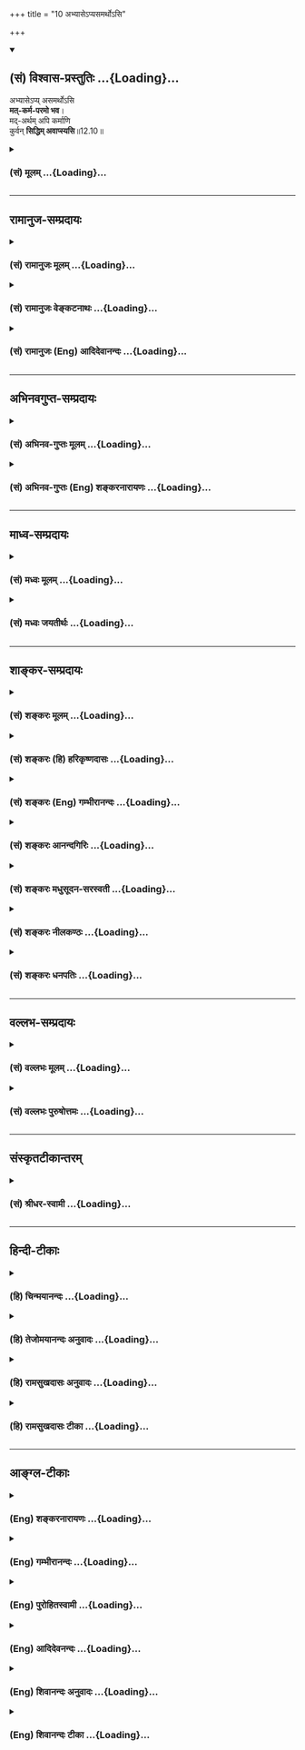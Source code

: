 +++
title = "10 अभ्यासेऽप्यसमर्थोऽसि"

+++
<div class="js_include" newlevelforh1="2" title="(सं) विश्वास-प्रस्तुतिः" unfilled url="/mahAbhAratam/shlokashaH/06-bhIShma-parva/03-bhagavad-gItA-parva/saMskRtam/vishvAsa-prastutiH/12_bhakti-yogaH/10_abhyAse-pyasamart.md">
<details open><summary><h2>(सं) विश्वास-प्रस्तुतिः ...{Loading}...</h2></summary>

अभ्यासेऽप्य् असमर्थोऽसि  
**मत्-कर्म-परमो भव**।  
मद्-अर्थम् अपि कर्माणि  
कुर्वन् **सिद्धिम् अवाप्स्यसि**॥12.10॥
</details>
</div>
<div class="js_include collapsed" newlevelforh1="3" title="(सं) मूलम्" unfilled url="/mahAbhAratam/shlokashaH/06-bhIShma-parva/03-bhagavad-gItA-parva/saMskRtam/mUlam/12_bhakti-yogaH/10_abhyAse-pyasamart.md">
<details><summary><h3>(सं) मूलम् ...{Loading}...</h3></summary>

अभ्यासेऽप्यसमर्थोऽसि मत्कर्मपरमो भव।  
मदर्थमपि कर्माणि कुर्वन् सिद्धिमवाप्स्यसि।।12.10।।
</details>
</div>


_________________
## रामानुज-सम्प्रदायः
<div class="js_include collapsed" newlevelforh1="3" title="(सं) रामानुजः मूलम्" unfilled url="/mahAbhAratam/shlokashaH/06-bhIShma-parva/03-bhagavad-gItA-parva/saMskRtam/rAmAnujaH/mUlam/12_bhakti-yogaH/10_abhyAse-pyasamart.md">
<details><summary><h3>(सं) रामानुजः मूलम् ...{Loading}...</h3></summary>

।।12.10।। अथ एवं-विधस्मृत्यभ्यासे **अपि असमर्थः असि  
मत्कर्मपरमो भव** मदीयानि कर्माणि आलय-निर्माणोद्यान-करण-प्रदीपारोपण-मार्जनाभ्युक्षणोपलेपन-पुष्पापहरण-पूजनोद्वर्तन-नाम-कीर्तन-प्रदक्षिण-नमस्कार-स्तुत्य्-आदीनि;  
तानि अत्य्-अर्थ-प्रियत्वेन आचर।

अत्यर्थप्रियत्वेन **मदर्थं कर्माणि कुर्वन् अपि** अचिराद् अभ्यास-योग-पूर्विकां मयि स्थिरां चित्त-स्थितिं लब्ध्वा मत्-प्राप्तिरूपां **सिद्धिम् अवाप्स्यसि।**

</details>
</div>
<div class="js_include collapsed" newlevelforh1="3" title="(सं) रामानुजः वेङ्कटनाथः" unfilled url="/mahAbhAratam/shlokashaH/06-bhIShma-parva/03-bhagavad-gItA-parva/saMskRtam/rAmAnujaH/venkaTanAthaH/12_bhakti-yogaH/10_abhyAse-pyasamart.md">
<details><summary><h3>(सं) रामानुजः वेङ्कटनाथः ...{Loading}...</h3></summary>

  
  
।।12.10।। चिराभ्यस्तेषु प्रत्यक्षेषु शीघ्रलभ्येषु भोग्येषु प्रसक्तस्य
मनसो दुर्निग्रहत्वाद्गुणवति विशुद्धेऽपि त्वय्यभ्यासो न शक्यः कर्मस्वेव
हि तेषुतेषु वासना ततः कर्मस्वेव मनः प्रवर्तेतेत्यर्जुनाभिप्रायमुन्नीय
शीलितसजातीयमभ्यासोपायमुपदिशतिअभ्यासेऽपि इति। अथशब्दोऽत्रानुषक्तः।
एवंविधत्वं निरतिशयप्रेमगर्भत्वम्। सर्वकर्म -- \[12।1118।2\] इति
परस्ताद्यज्ञादिकर्मणां पर्वान्तरत्वेन वक्ष्यमाणत्वादत्र चमत्कर्म इति
विशेषतो निर्देशाच्च भगवदसाधारणं भक्त्यनन्तरङ्गंसततं कीर्तयन्तो माम्
\[9।14\] इत्यादिभिः प्राक्प्रपञ्चितमितिहासपुराणभगवच्छास्त्रादिप्रसिद्धं
कर्मात्र विवक्षितमित्यभिप्रायेणआलयनिर्माणेत्यादिकमुक्तम्।
परमशब्दाभिप्रेतमाहतान्यत्यर्थप्रियत्वेनाचरेति। मामिच्छाप्तुम् \[12।9\]
इति पूर्वश्लोकोक्ता प्राप्तिरेवात्रापि सिद्धिशब्देन विवक्षितेति
तत्स्थानप्राप्त्या प्रतीयते। तत्र पूर्वप्रक्रियया परम्परयैवास्यापि
कर्मणः साधकत्वमित्यपिशब्देन द्योत्यत इति ज्ञापनायाह --
अभ्यासयोगपूर्विकामिति। तत्तत्कर्मणामतिपवित्रत्वात्प्रतिकर्म
तच्चिन्तनाच्च
तत्स्मृत्यभ्यासोऽचिरात्सिध्यतीत्यर्थसिद्धमित्यभिप्रायेणअचिरादित्युक्तम्।  
  

</details>
</div>
<div class="js_include collapsed" newlevelforh1="3" title="(सं) रामानुजः (Eng) आदिदेवानन्दः" unfilled url="/mahAbhAratam/shlokashaH/06-bhIShma-parva/03-bhagavad-gItA-parva/saMskRtam/rAmAnujaH/english/AdidevAnandaH/12_bhakti-yogaH/10_abhyAse-pyasamart.md">
<details><summary><h3>(सं) रामानुजः (Eng) आदिदेवानन्दः ...{Loading}...</h3></summary>

12.10 If you are incapable of practising remembrance in the above manner, then devote yourself to 'My deeds.' Such devotional acts consist in the construction of temples, laying out temple gardens, lighting up lamps therein, sweeping, sprinkling water and plastering the floor of holy shrines, gathering flowers, engaging in My worship, chanting My names, circumambulating My temples, praising Me, prostrating before Me etc. Do these with great affection. Even performing such works which are exceedingly dear to Me, you will, before long, get your mind steadily focused on Me as through the practice of repetitions, and will gain perfection through attaining Me.

</details>
</div>


_________________
## अभिनवगुप्त-सम्प्रदायः
<div class="js_include collapsed" newlevelforh1="3" title="(सं) अभिनव-गुप्तः मूलम्" unfilled url="/mahAbhAratam/shlokashaH/06-bhIShma-parva/03-bhagavad-gItA-parva/saMskRtam/abhinava-guptaH/mUlam/12_bhakti-yogaH/10_abhyAse-pyasamart.md">
<details><summary><h3>(सं) अभिनव-गुप्तः मूलम् ...{Loading}...</h3></summary>

।।12.10।। अभ्यासेऽपीति।  
**अभ्यासोऽपि न** शक्यते विघ्नाद्य् अभिभवात्;  
अतस् तन्नाशाय **कर्म** पूजा-जप-स्वाध्याय-होमादीन् कुरु।

</details>
</div>
<div class="js_include collapsed" newlevelforh1="3" title="(सं) अभिनव-गुप्तः (Eng) शङ्करनारायणः" unfilled url="/mahAbhAratam/shlokashaH/06-bhIShma-parva/03-bhagavad-gItA-parva/saMskRtam/abhinava-guptaH/english/shankaranArAyaNaH/12_bhakti-yogaH/10_abhyAse-pyasamart.md">
<details><summary><h3>(सं) अभिनव-गुप्तः (Eng) शङ्करनारायणः ...{Loading}...</h3></summary>

12.10 Abhyase'pi etc. The constant practice too becomes impossible due
to the predominance of the obstacles etc. In that case, in order to
eradicate them, you should perform actions like worship, repetition \[of
the Lord's name etc.\], recitation \[of scriptures\], offering
oblations, etc.

</details>
</div>


_________________
## माध्व-सम्प्रदायः
<div class="js_include collapsed" newlevelforh1="3" title="(सं) मध्वः मूलम्" unfilled url="/mahAbhAratam/shlokashaH/06-bhIShma-parva/03-bhagavad-gItA-parva/saMskRtam/madhvaH/mUlam/12_bhakti-yogaH/10_abhyAse-pyasamart.md">
<details><summary><h3>(सं) मध्वः मूलम् ...{Loading}...</h3></summary>

।।12.10।। Sri Madhvacharya did not comment on this sloka.,

</details>
</div>
<div class="js_include collapsed" newlevelforh1="3" title="(सं) मध्वः जयतीर्थः" unfilled url="/mahAbhAratam/shlokashaH/06-bhIShma-parva/03-bhagavad-gItA-parva/saMskRtam/madhvaH/jayatIrthaH/12_bhakti-yogaH/10_abhyAse-pyasamart.md">
<details><summary><h3>(सं) मध्वः जयतीर्थः ...{Loading}...</h3></summary>

।।12.10।। Sri Jayatirtha did not comment on this sloka.  
  

</details>
</div>


_________________
## शाङ्कर-सम्प्रदायः
<div class="js_include collapsed" newlevelforh1="3" title="(सं) शङ्करः मूलम्" unfilled url="/mahAbhAratam/shlokashaH/06-bhIShma-parva/03-bhagavad-gItA-parva/saMskRtam/shankaraH/mUlam/12_bhakti-yogaH/10_abhyAse-pyasamart.md">
<details><summary><h3>(सं) शङ्करः मूलम् ...{Loading}...</h3></summary>

।।12.10।। 
**अभ्यासे अपि असमर्थः असि** अशक्तः असि;  
तर्हि **मत्कर्मपरमः** भव मदर्थं कर्म मत्कर्म तत्परमः मत्कर्मपरमः; मत्कर्मप्रधानः इत्यर्थः। 

अभ्यासेन विना **मदर्थमपि कर्माणि** केवलं **कुर्वन् सिद्धिं** सत्त्व-शुद्धि-योग-ज्ञान-प्राप्ति-द्वारेण **अवाप्स्यसि**।।

</details>
</div>
<div class="js_include collapsed" newlevelforh1="3" title="(सं) शङ्करः (हि) हरिकृष्णदासः" unfilled url="/mahAbhAratam/shlokashaH/06-bhIShma-parva/03-bhagavad-gItA-parva/saMskRtam/shankaraH/hindI/harikRShNadAsaH/12_bhakti-yogaH/10_abhyAse-pyasamart.md">
<details><summary><h3>(सं) शङ्करः (हि) हरिकृष्णदासः ...{Loading}...</h3></summary>

।।12.10।। ( यदि तू ) अभ्यासमें भी असमर्थ है तो मेरे लिये कर्म करनेमें
तत्पर हो -- मदर्थकर्मका नाम मत्कर्म है; उसमें तत्पर हो अर्थात् मेरे लिये
कर्म करनेको ही प्रधान समझनेवाला हो। अभ्यासके बिना केवल मेरे लिये कर्म
करता हुआ भी तू अन्तःकरणकी शुद्धि और ज्ञानयोगकी प्राप्तिद्वारा परमसिद्धि
प्राप्त कर लेगा।

</details>
</div>
<div class="js_include collapsed" newlevelforh1="3" title="(सं) शङ्करः (Eng) गम्भीरानन्दः" unfilled url="/mahAbhAratam/shlokashaH/06-bhIShma-parva/03-bhagavad-gItA-parva/saMskRtam/shankaraH/english/gambhIrAnandaH/12_bhakti-yogaH/10_abhyAse-pyasamart.md">
<details><summary><h3>(सं) शङ्करः (Eng) गम्भीरानन्दः ...{Loading}...</h3></summary>

12.10 If asamarthah asi, you are unable; api, even; abhyase, to
practise; then, bhava, be; mat-karma-paramah, intent on works for
Me-works (karma) meant for Me (mat) are mat-karma-i.e., you be such that
works meant for Me become most important to you. In the absence of
Practice, api, even; kurvan, by undertaking; karmani, works alone;
madartham, for Me; avapsyasi, you will attain; siddhim, perfection-by
gradually aciring purification of mind, concentration and Knowledge.

</details>
</div>
<div class="js_include collapsed" newlevelforh1="3" title="(सं) शङ्करः आनन्दगिरिः" unfilled url="/mahAbhAratam/shlokashaH/06-bhIShma-parva/03-bhagavad-gItA-parva/saMskRtam/shankaraH/AnandagiriH/12_bhakti-yogaH/10_abhyAse-pyasamart.md">
<details><summary><h3>(सं) शङ्करः आनन्दगिरिः ...{Loading}...</h3></summary>

।।12.10।। द्वैताभिनिवेशादभ्यासाधीने योगेऽपि सामर्थ्याभावे
पुनरुपायान्तरमाह -- **अभ्यासेऽपीति।** अभ्यासयोगेन विना भगवदर्थं कर्माणि
कुर्वाणस्य किं स्यादित्याशङ्क्याह -- **अभ्यासेनेति।**
सिद्धिर्ब्रह्मभावः। अपिरुक्तव्यवधिसूचनार्थः।

</details>
</div>
<div class="js_include collapsed" newlevelforh1="3" title="(सं) शङ्करः मधुसूदन-सरस्वती" unfilled url="/mahAbhAratam/shlokashaH/06-bhIShma-parva/03-bhagavad-gItA-parva/saMskRtam/shankaraH/madhusUdana-sarasvatI/12_bhakti-yogaH/10_abhyAse-pyasamart.md">
<details><summary><h3>(सं) शङ्करः मधुसूदन-सरस्वती ...{Loading}...</h3></summary>

।।12.10।। अभ्यासेऽपीति। मत्प्रीणनार्थं कर्म मत्कर्म
श्रवणकीर्तनादिभागवतधर्मस्तत्परमस्तदेकनिष्ठो भव। अभ्यासासामर्थ्ये मदर्थं
भागवतधर्मसंज्ञकानि कर्माण्यपि कुर्वन्सिद्धिं ब्रह्मभावलक्षणां
सत्त्वशुद्धिं ज्ञानोत्पत्तिद्वारेणावाप्स्यसि।

</details>
</div>
<div class="js_include collapsed" newlevelforh1="3" title="(सं) शङ्करः नीलकण्ठः" unfilled url="/mahAbhAratam/shlokashaH/06-bhIShma-parva/03-bhagavad-gItA-parva/saMskRtam/shankaraH/nIlakaNThaH/12_bhakti-yogaH/10_abhyAse-pyasamart.md">
<details><summary><h3>(सं) शङ्करः नीलकण्ठः ...{Loading}...</h3></summary>

।।12.10।।**अभ्यासेऽपीति।** अभ्यासे पूर्वश्लोकोक्ते। मत्कर्मश्रवणं
कीर्तनं विष्णोः स्मरणं पादसेवनम्। अर्चनं वन्दनं दास्यं सख्यमात्मनिवेदनम्
इति नवविधभजनात्मकं भगवत्प्रीत्यर्थं कर्म मत्कर्मशब्दितं तदेव परममावश्यकं
यस्य तादृशो भव। कर्माणि श्रवणादीनि। सिद्धिं सत्वशुद्धिम्।

</details>
</div>
<div class="js_include collapsed" newlevelforh1="3" title="(सं) शङ्करः धनपतिः" unfilled url="/mahAbhAratam/shlokashaH/06-bhIShma-parva/03-bhagavad-gItA-parva/saMskRtam/shankaraH/dhanapatiH/12_bhakti-yogaH/10_abhyAse-pyasamart.md">
<details><summary><h3>(सं) शङ्करः धनपतिः ...{Loading}...</h3></summary>

।।12.10।। सर्वतश्चित्तमाहृत्यैकात्मालम्बने पुनः पुनः स्थापनेऽशक्तं
प्रत्यपायान्तरमाह। अभ्यासेऽप्यसमर्थोऽसि चेत् मदर्थमपि कर्म
मत्प्रीत्यर्थं यत्कर्म तत्परमस्तत्प्रधानो भव। अभ्यासने विना मदर्थमपि
केवलं कुर्वन् सिद्धिं ब्रह्मस्वभावं मोक्षं
सत्त्वशुद्धियोगज्ञानप्राप्तिद्वारा प्राप्स्यसीत्यर्थः।

</details>
</div>


_________________
## वल्लभ-सम्प्रदायः
<div class="js_include collapsed" newlevelforh1="3" title="(सं) वल्लभः मूलम्" unfilled url="/mahAbhAratam/shlokashaH/06-bhIShma-parva/03-bhagavad-gItA-parva/saMskRtam/vallabhaH/mUlam/12_bhakti-yogaH/10_abhyAse-pyasamart.md">
<details><summary><h3>(सं) वल्लभः मूलम् ...{Loading}...</h3></summary>

।।12.10।। यदि पुनः अभ्यासेऽप्यसङ्गसाधनेऽसमर्थोऽसि तर्हि पूजायां
मत्सेवापरो भव; सेवापूर्वं मदर्थं कर्माणि कुरु।

</details>
</div>
<div class="js_include collapsed" newlevelforh1="3" title="(सं) वल्लभः पुरुषोत्तमः" unfilled url="/mahAbhAratam/shlokashaH/06-bhIShma-parva/03-bhagavad-gItA-parva/saMskRtam/vallabhaH/puruShottamaH/12_bhakti-yogaH/10_abhyAse-pyasamart.md">
<details><summary><h3>(सं) वल्लभः पुरुषोत्तमः ...{Loading}...</h3></summary>

  
  
।।12.10।। एवं चित्त-धारणार्थम् अभ्यासः साधनत्वेनोक्तस्, तत्-साधनम् अप्याह -- अभ्यास इति। 

**अभ्यासे** निरन्तरानुस्मरणे **अपि** चेत् **असमर्थोऽसि** तदा  
**मत्कर्मपरमः** मत्-प्रीति-हेतु-पूजादि-रूपाणि यानि तद् अनुष्ठानम् एव परमम् उत्कृष्टं यस्य;  
तादृशो **भव**। 

एवं **मदर्थं** मत्-प्रीत्यर्थं; न तु फल-कामनया **कर्माण्य् अपि** कुर्वन् **सिद्धिम्** अभ्यास-सिद्धिं प्राप्स्यसि।  
  

</details>
</div>


_________________
## संस्कृतटीकान्तरम्
<div class="js_include collapsed" newlevelforh1="3" title="(सं) श्रीधर-स्वामी" unfilled url="/mahAbhAratam/shlokashaH/06-bhIShma-parva/03-bhagavad-gItA-parva/saMskRtam/shrIdhara-svAmI/12_bhakti-yogaH/10_abhyAse-pyasamart.md">
<details><summary><h3>(सं) श्रीधर-स्वामी ...{Loading}...</h3></summary>

।।12.10।। यदि पुनर्नैवं तत्राह **-- अभ्यास इति।** अभ्यासेऽति यद्यशक्तोऽसि
तर्हि मत्प्रीत्यार्थानि यानि
कर्माण्येकादश्युपवासव्रतचर्यानामसंकीर्तनादीनि तदनुष्ठानमेव परमं यस्य
तादृशो भव। एवंभूतानि कर्माण्यपि मदर्थं कुर्वन्मोक्षं प्राप्स्यसि।

</details>
</div>


_________________
## हिन्दी-टीकाः
<div class="js_include collapsed" newlevelforh1="3" title="(हि) चिन्मयानन्दः" unfilled url="/mahAbhAratam/shlokashaH/06-bhIShma-parva/03-bhagavad-gItA-parva/hindI/chinmayAnandaH/12_bhakti-yogaH/10_abhyAse-pyasamart.md">
<details><summary><h3>(हि) चिन्मयानन्दः ...{Loading}...</h3></summary>

।।12.10।। आत्मविकास के विविध और विस्तृत उपायों का वर्णन करने के कारण ही
हिन्दू धर्मशास्त्रों में पूर्णता है। उसमें बतायी गई साधनाओं का
मनोवैज्ञानिक दृष्टि से; जो कोई पुरुष जितना ही अधिक अध्ययन करेगा वह उतना
ही इस अध्यात्म मार्ग की उपादेयता को दृढ़ विश्वास के साथ स्वीकार करेगा।
हमारे महान् धर्म ग्रन्थों में कहीं भी इस प्रकार की धमकी नहीं दी गई है
कि; इसे स्वीकार करो; अन्यथा नरक में जाओ। जो कोई भी पुरुष बौद्धिक निश्चय
और वैज्ञानिक मूल्यांकन के लिए तत्पर है; वह हिन्दू जीवन पद्धति की
श्रेष्ठता के प्रति पूर्णतया आश्वस्त हो जायेगा। यदि कोई साधक मानसिक दृष्टि
से विक्षुब्ध और असंयमित है; तो वह अभ्यासयोग का पालन करने में समर्थ नहीं
हो सकता। यहाँ भगवान् श्रीकृष्ण का यह उपदेश है कि ऐसे साधकों को
ध्यानाभ्यास में व्यर्थ संघर्ष नहीं करते रहना चाहिए। बलपूर्वक मन को शान्त
करने के कारण वे मानसिक दमन और निग्रह के शिकार हो सकते हैं। मनुष्य का
आन्तरिक व्यक्तित्व फूल की एक अनखिली कली की अपेक्षा लक्षगुना अधिक कोमल
है। उसके खिलने में शीघ्रता करने का अर्थ है उसकी सुन्दरता और सुरभि का नाश
करना। निदिध्यासन में हमारा प्रयत्न तो केवल ऐसे अनुकूल वातावरण को निर्मित
करने के लिए है; जिसमें हमारा आन्तरिक व्यक्तित्व शीघ्र किन्तु स्वत खिल
उठे। स्वाभाविक है कि यदि कोई व्यक्ति एक प्रकार की साधना करने में असमर्थ
है; तो उसके विकास के लिए अन्य उपाय बताना आवश्यक होता है। यदि साधक का मन
पूर्वाजित वासनाओं के कारण यदाकदा ही तुच्छ विषयों की ओर जाता है; तो उसे
संयमित करना कुछ सरल कार्य है। परन्तु यदि किसी पुरुष का मन इन विषयवासनाओं
से पूर्ण है तथा अत्यन्त बहिर्मुखी है; तो उसका ध्यानाभ्यास केवल ध्यानाभास
ही होगा भगवान् कहते हैं कि ऐसे पुरुष को ध्यान छोड़कर कर्म करना चाहिये।
परन्तु वे कर्म ईश्वर के लिए अर्पण की भावना से होने चाहिये। यही;
मत्कर्मपरमो भव वाक्य का अर्थ है। इस प्रकार के कर्मानुष्ठान से; अत्यन्त
बहिर्मुखी प्रवृत्ति के पुरुष को भी अपने समस्त दैनिक कर्मों में ईश्वर का
अखण्ड स्मरण बना रह सकता है। सभी पिता अपने नवजात शिशु के प्रति इसी पद्धति
को ग्रहण कर उसका पालन करते हैं। प्रत्येक पुत्र का जन्म पिता के लिये एक
अपरिचित शिशु के रूप में ही होता है। परन्तु कुछ ही दिनों में उस पिता का
अपने शिशु के प्रति प्रेम बढ़ता जाता है। व्यतीत होते हुये समय के साथ उस
प्रेम का परिणाम इतना विशाल हो जाता है कि वह पिता शब्दश अपने पुत्र में ही
जीता है। इसका कारण यह है पुत्र के जन्म के पश्चात्; वह पिता जब कोई कर्म
करता है या अनुभव प्राप्त करता है; तो वे सब मन की पार्श्वभूमि में स्थित
पुत्र की स्मृति से भयभीत होते रहते हैं; और यही है पुत्र के प्रति अर्पण
की भावना। योगेश्वर श्रीकृष्ण यहाँ सामान्य पुरुषों के लिए अत्यन्त
व्यावहारिक उपाय का उपदेश देते हैं। उनका उपदेश हममें से अत्यधिक बहिर्मुखी
पुरुष के लिए भी आशा का संदेश देने वाला है। बहुसंख्यक साधकों के लिए यह;
निश्चित ही; राजमार्ग है। जिस प्रकार किसी व्यवसाय संस्था प्रतिष्ठान का
प्रतिनिधि व्यवहार में कहता है कि; हम वस्तु पूर्ति का प्रयत्न करेंगे; हम
इन वस्तुओं का निर्माण कर रहे हैं; हम इसके लिए उत्तरदायी नहीं है इत्यादि।
वह अपने प्रतिष्ठान के साथ तादात्म्य करके ऐसे व्यवहार करता है; मानो वह
प्रतिष्ठान का प्रबन्धकर्ता या संचालक हो; जबकि वास्तव में वह एक प्रतिनिधि
मात्र होता है। इसी प्रकार यदि हममें से कोई व्यक्ति निश्चयात्म्ाक रूप से
स्वयं को ईश्वर का प्रतिनिधि मानकर ईश्वर के ही संकल्प को अपने कर्मों के
द्वारा पूर्ण करने का प्रयत्न करे; तो उसे सदैव ईश्वर का स्मरण बना रहेगा
और वह स्वयं में कर्मकुशलता की अलौकिक शक्ति; संगठनसार्मथ्य और
आत्मविश्वासपूर्ण साहस को पायेगा। प्राचीन वैदिक विद्या के विद्यार्थी को;
जैसा कि अर्जुन था; इस सरल से प्रतीत होने वाले उपदेश को सुनकर उसके
वास्तविक प्रभाव के विषय में संदेह हो सकता है। रूढ़िवादी लोग किसी मौलिक
विचार को सन्देह की दृष्टि से ही देखते हैं; भले ही वह विचार उस युग के
सबसे महान् जीवित पुरुष के द्वारा अथवा ईश्वर के अवतार के द्वारा ही क्यों
न प्रतिपादित किया गया हो। इस कारण से; यहाँ भगवान् श्रीकृष्ण साधकों को इस
मार्ग के प्रभाव के प्रति आश्वस्त करते हुए कहते हैं कि; मेरे लिए कर्म
करते हुए भी तुम सिद्धि को प्राप्त होओगे। लोकव्यवहार में भी जब हम चाय
बनाने के उद्देश्य से जल को उबलने के लिए रखते हैं; तब किसी के प्रश्न करने
पर हम यही कहते हैं कि; मैं चाय बना रहा हूँ। वस्तुस्थिति की दृष्टि से यह
कथन असत्य है; परन्तु लक्ष्य की दृष्टि से पूर्ण सत्य है; क्योंकि एक बार
जल के उबल जाने पर चाय बनाने में न परिश्रम की आवश्यकता होती है और न अधिक
समय की। इसी प्रकार; ईश्वर को समस्त कर्म अर्पण करने की कला के द्वारा; हम
अपने दैनिक; व्यावहारिक कर्म करते हुए भी मन में दैवी संस्कारों का विकास
करते रहेंगे। इसा प्रक्रिया में हमारी पूर्वार्जित वासनाओं का क्षय़ भी होता
रहेगा। इस प्रकार चित्त की शुद्धि प्राप्त हो जाने पर हम अभ्यासयोग के
अधिकारी हो जायेंगे और शीघ्र ही पर्याप्त समता और सन्तुलन को प्राप्त कर
सत्य आत्मा का ध्यान कर तत्स्वरूप बन जायेंगे। यदि कोई व्यक्ति इसे भी करने
में असमर्थ हो; तो उसके लिए भी उपाय अगले श्लोक में बताते हैं

</details>
</div>
<div class="js_include collapsed" newlevelforh1="3" title="(हि) तेजोमयानन्दः अनुवादः" unfilled url="/mahAbhAratam/shlokashaH/06-bhIShma-parva/03-bhagavad-gItA-parva/hindI/tejomayAnandaH/anuvAdaH/12_bhakti-yogaH/10_abhyAse-pyasamart.md">
<details><summary><h3>(हि) तेजोमयानन्दः अनुवादः ...{Loading}...</h3></summary>

।।12.10।। यदि तुम अभ्यास में भी असमर्थ हो तो मत्कर्म परायण बनो; इस
प्रकार मेरे लिए कर्मों को करते हुए भी तुम सिद्धि को प्राप्त करोगे।।

</details>
</div>
<div class="js_include collapsed" newlevelforh1="3" title="(हि) रामसुखदासः अनुवादः" unfilled url="/mahAbhAratam/shlokashaH/06-bhIShma-parva/03-bhagavad-gItA-parva/hindI/rAmasukhadAsaH/anuvAdaH/12_bhakti-yogaH/10_abhyAse-pyasamart.md">
<details><summary><h3>(हि) रामसुखदासः अनुवादः ...{Loading}...</h3></summary>

।।12.10।। अगर तू अभ्यास-(योग-) में भी असमर्थ है, तो मेरे लिये कर्म करनेके
परायण हो जा। मेरे लिये कर्मोंको करता हुआ भी तू सिद्धिको प्राप्त हो
जायगा।

</details>
</div>
<div class="js_include collapsed" newlevelforh1="3" title="(हि) रामसुखदासः टीका" unfilled url="/mahAbhAratam/shlokashaH/06-bhIShma-parva/03-bhagavad-gItA-parva/hindI/rAmasukhadAsaH/TIkA/12_bhakti-yogaH/10_abhyAse-pyasamart.md">
<details><summary><h3>(हि) रामसुखदासः टीका ...{Loading}...</h3></summary>

।।12.10।।***व्याख्या--*'अभ्यासेऽप्यसमर्थोऽसि मत्कर्मपरमो भव'--** यहाँ
**'अभ्यासे'** पदका अभिप्राय पीछेके (नवें) श्लोकमें वर्णित अभ्यासयोग से
है। गीताकी यह शैली है कि पहले कहे हुए विषयका आगे संक्षेपमें वर्णन किया
जाता है। आठवें श्लोकमें भगवान्ने अपनेमें मन-बुद्धि लगानेके साधनको नवें
श्लोकमें पुनः **'चित्तं समाधातुम्'** पदोंसे कहा अर्थात् **'चित्तम्'**
पदके अन्तर्गत मन-बुद्धि दोनोंका समावेश कर लिया। इसी प्रकार नवें श्लोकमें
आये हुए अभ्यासयोगके लिये यहाँ (दसवें श्लोकमें) **'अभ्यासे'** पद आया
है। भगवान् कहते हैं कि अगर तू पूर्वश्लोकमें वर्णित अभ्यासयोगमें भी असमर्थ
है, तो केवल मेरे लिये ही सम्पूर्ण कर्म करनेके परायण हो जा। तात्पर्य यह
है कि सम्पूर्ण कर्मों-(वर्णाश्रमधर्मानुसार) शरीरनिर्वाह और
आजीविका-सम्बन्धी लौकिक एवं भजन, ध्यान, नाम-जप आदि पारमार्थिक कर्मों-) का
उद्देश्य सांसारिक भोग और संग्रह न होकर एकमात्र भगवत्प्राप्ति ही हो। जो
कर्म भगवत्प्राप्तिके लिये भगवदाज्ञानुसार किये जाते हैं, उनको 'मत्कर्म'
कहते हैं। जो साधक इस प्रकार कर्मोंके परायण हैं, वे 'मत्कर्मपरम' कहे जाते
हैं। साधकका अपना सम्बन्ध भी भगवान्से हो और कर्मोंका सम्बन्ध भी भगवान्के
साथ रहे, तभी मत्कर्मपरायणता सिद्ध होगी।  
  
साधकका ध्येय जब संसार (भोग और संग्रह) नहीं रहेगा, तब निषिद्ध क्रियाएँ
सर्वथा छूट जायँगी; क्योंकि निषिद्ध क्रियाओंके अनुष्ठानमें संसारकी
'कामना' ही हेतु है (गीता 3। 37)। अतः भगवत्प्राप्तिका ही उद्देश्य होनेसे
साधककी सम्पूर्ण क्रियाएँ शास्त्रविहित और भगवदर्थ ही होंगी।**'मदर्थमपि
कर्माणि कुर्वन्सिद्धिमवाप्स्यसि'** -- भगवान्ने जिस साधनकी बात इसी
श्लोकके पूर्वार्धमें '**मत्कर्मपरमो भव'**पदोंसे कही है, वही बात इन
पदोंमें पुनः कही गयी है। भाव यह है कि केवल परमात्माका उद्देश्य होनेसे उस
साधककी और जगह स्थिति हो ही कैसे सकती है;

</details>
</div>


_________________
## आङ्ग्ल-टीकाः
<div class="js_include collapsed" newlevelforh1="3" title="(Eng) शङ्करनारायणः" unfilled url="/mahAbhAratam/shlokashaH/06-bhIShma-parva/03-bhagavad-gItA-parva/english/shankaranArAyaNaH/12_bhakti-yogaH/10_abhyAse-pyasamart.md">
<details><summary><h3>(Eng) शङ्करनारायणः ...{Loading}...</h3></summary>

12.10. If you are incapable of doing a \[steady\] practice, then have,
your chief aim, of performing actions for Me. Even by performing actions for Me, You shall attain success.

</details>
</div>
<div class="js_include collapsed" newlevelforh1="3" title="(Eng) गम्भीरानन्दः" unfilled url="/mahAbhAratam/shlokashaH/06-bhIShma-parva/03-bhagavad-gItA-parva/english/gambhIrAnandaH/12_bhakti-yogaH/10_abhyAse-pyasamart.md">
<details><summary><h3>(Eng) गम्भीरानन्दः ...{Loading}...</h3></summary>

12.10 If you are unable even to practise, be intent on works for Me. By undertaking works for Me as well, you will attain perfection. \[Identity with Brahman.\]

</details>
</div>
<div class="js_include collapsed" newlevelforh1="3" title="(Eng) पुरोहितस्वामी" unfilled url="/mahAbhAratam/shlokashaH/06-bhIShma-parva/03-bhagavad-gItA-parva/english/purohitasvAmI/12_bhakti-yogaH/10_abhyAse-pyasamart.md">
<details><summary><h3>(Eng) पुरोहितस्वामी ...{Loading}...</h3></summary>

12.10 And if thou are not strong enough to practise concentration, then devote thyself to My service, do all thine acts for My sake, and thou shalt still attain the goal.

</details>
</div>
<div class="js_include collapsed" newlevelforh1="3" title="(Eng) आदिदेवनन्दः" unfilled url="/mahAbhAratam/shlokashaH/06-bhIShma-parva/03-bhagavad-gItA-parva/english/AdidevanandaH/12_bhakti-yogaH/10_abhyAse-pyasamart.md">
<details><summary><h3>(Eng) आदिदेवनन्दः ...{Loading}...</h3></summary>

12.10 If you are incapable of even this practice of repetition, then devote yourself to My deeds (service). For even by working for My sake,
you will attain perfection.

</details>
</div>
<div class="js_include collapsed" newlevelforh1="3" title="(Eng) शिवानन्दः अनुवादः" unfilled url="/mahAbhAratam/shlokashaH/06-bhIShma-parva/03-bhagavad-gItA-parva/english/shivAnandaH/anuvAdaH/12_bhakti-yogaH/10_abhyAse-pyasamart.md">
<details><summary><h3>(Eng) शिवानन्दः अनुवादः ...{Loading}...</h3></summary>

12.10 If thou art unable to practise even this Abhyasa Yoga, be thou intent on doing actions for My sake; even by doing actions for My sake,
thou shalt attain perfection.

</details>
</div>
<div class="js_include collapsed" newlevelforh1="3" title="(Eng) शिवानन्दः टीका" unfilled url="/mahAbhAratam/shlokashaH/06-bhIShma-parva/03-bhagavad-gItA-parva/english/shivAnandaH/TIkA/12_bhakti-yogaH/10_abhyAse-pyasamart.md">
<details><summary><h3>(Eng) शिवानन्दः टीका ...{Loading}...</h3></summary>

12.10 अभ्यासे in practice; अपि also; असमर्थः not capable; असि (thou)
art; मत्कर्मपरमः intent on doing actions for My sake; भव be; मदर्थम् for My sake; अपि also; कर्माणि actions; कुर्वन् by doing; सिद्धिम्
perfection; अवाप्स्यसि thou shalt attain.Commentary Even if thou doest mee actions for My sake without practising Yoga thou shalt attain perfection. Thou shalt first attain purity of mind; then Yoga
(concentration and meditation); then knowledge and then ultimately perfection (Moksha or liberation). Serving humanity with Narayana Bhava
(feeling that one is serving the Lord in all) is also doing actions for the sake of the Lord. such service should go hand in hand with worship of God and meditation.If you are not able to practise the Yoga of meditation mentioned in verse 8 or the Yoga of constant practice mentioned in verse 9; hear the glorious stories connected with the Lord by attending religious discourses; conducted by the devotees of the Lord; sing Kirtan and the praises of the Lord.Practise the nine kinds of Bhagavata Dharma (the nine modes of devotion). viz.; (1) hearing the Lilas (glorious and divine sports) of the Lord (Sravana); (2) singing His Names (Kirtana); (3) constant remembrance of the Lord and constant repetition of His Names or Mantras (Smarana); (4) service of His feet
(Padasevana); (5) offering flowers in worship (Archana); (6) doing prostrations to the Lord (Vandana); (7) becoming His servant (Dasya);
(8) friendship with Him (Sakhya); and (9) doing total selfsurrender to the Lord (Atmanivedana). (Cf.III.19XI.55)

</details>
</div>
